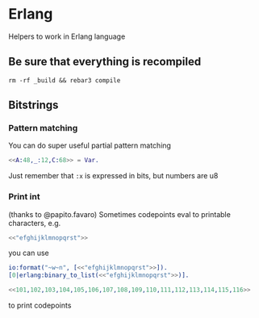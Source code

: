 # Erlang

Helpers to work in Erlang language

## Be sure that everything is recompiled

``` shell
rm -rf _build && rebar3 compile
```

## Bitstrings

### Pattern matching

You can do super useful  partial pattern matching

``` erlang
<<A:48,_:12,C:68>> = Var.
```
Just remember that `:x` is expressed in bits, but numbers are u8

### Print int

(thanks to @papito.favaro)
Sometimes codepoints eval to printable characters, e.g.

``` erlang
<<"efghijklmnopqrst">>
```

you can use

``` erlang
io:format("~w~n", [<<"efghijklmnopqrst">>]).
[0|erlang:binary_to_list(<<"efghijklmnopqrst">>)].

<<101,102,103,104,105,106,107,108,109,110,111,112,113,114,115,116>>
```

to print codepoints
